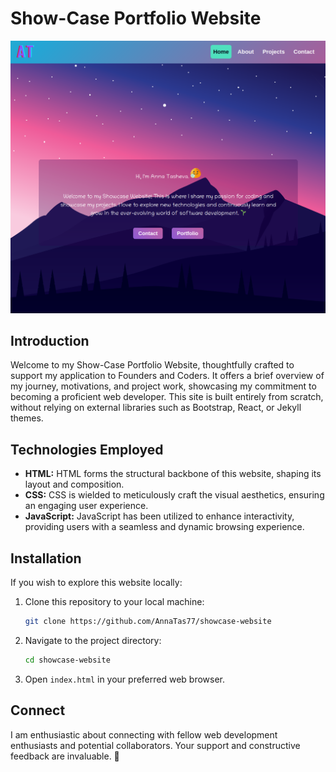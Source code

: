 # Show-Case Portfolio Website

![Website Screenshot](./images/showcase-website.png)

## Introduction

Welcome to my Show-Case Portfolio Website, thoughtfully crafted to support my application to Founders and Coders. It offers a brief overview of my journey, motivations, and project work, showcasing my commitment to becoming a proficient web developer. This site is built entirely from scratch, without relying on external libraries such as Bootstrap, React, or Jekyll themes.

## Technologies Employed

-   **HTML:** HTML forms the structural backbone of this website, shaping its layout and composition.
-   **CSS:** CSS is wielded to meticulously craft the visual aesthetics, ensuring an engaging user experience.
-   **JavaScript:** JavaScript has been utilized to enhance interactivity, providing users with a seamless and dynamic browsing experience.

## Installation

If you wish to explore this website locally:

1. Clone this repository to your local machine:

    ```bash
    git clone https://github.com/AnnaTas77/showcase-website
    ```

2. Navigate to the project directory:

    ```bash
    cd showcase-website
    ```

3. Open `index.html` in your preferred web browser.

## Connect

I am enthusiastic about connecting with fellow web development enthusiasts and potential collaborators. Your support and constructive feedback are invaluable. 🚀
